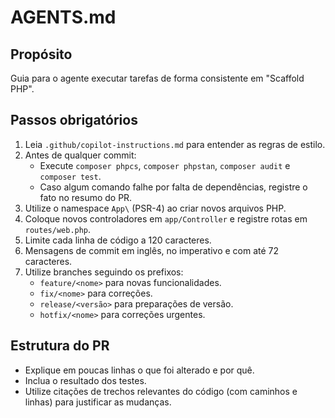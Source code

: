 # AGENTS.md

## Propósito
Guia para o agente executar tarefas de forma consistente em "Scaffold PHP".

## Passos obrigatórios
1. Leia `.github/copilot-instructions.md` para entender as regras de estilo.
2. Antes de qualquer commit:
   - Execute `composer phpcs`, `composer phpstan`, `composer audit` e `composer test`.
   - Caso algum comando falhe por falta de dependências, registre o fato no resumo do PR.
3. Utilize o namespace `App\` (PSR-4) ao criar novos arquivos PHP.
4. Coloque novos controladores em `app/Controller` e registre rotas em `routes/web.php`.
5. Limite cada linha de código a 120 caracteres.
6. Mensagens de commit em inglês, no imperativo e com até 72 caracteres.
7. Utilize branches seguindo os prefixos:
   - `feature/<nome>` para novas funcionalidades.
   - `fix/<nome>` para correções.
   - `release/<versão>` para preparações de versão.
   - `hotfix/<nome>` para correções urgentes.

## Estrutura do PR
- Explique em poucas linhas o que foi alterado e por quê.
- Inclua o resultado dos testes.
- Utilize citações de trechos relevantes do código (com caminhos e linhas) para justificar as mudanças.

